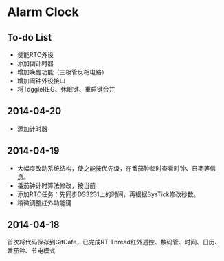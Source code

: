 # Alarm Clock #
## To-do List ##
- 使能RTC外设
- 添加倒计时器
- 增加唤醒功能（三极管反相电路）
- 增加闹钟外设接口
- 将ToggleREG、休眠键、重启键合并

## 2014-04-20 ##
- 添加计时器

## 2014-04-19 ##
- 大幅度改动系统结构，使之能按优先级，在番茄钟临时查看时钟、日期等信息。
- 番茄钟计时算法修改，按当前
- 添加RTC任务：先同步DS3231上的时间，再根据SysTick修改秒数。
- 稍微调整红外功能键

## 2014-04-18 ##
首次将代码保存到GitCafe，已完成RT-Thread红外遥控、数码管、时间、日历、番茄钟、节电模式
